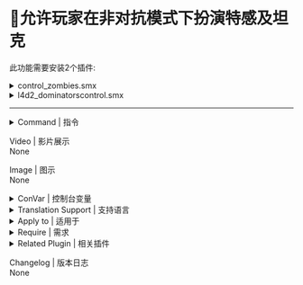 # 📌允许玩家在非对抗模式下扮演特感及坦克

此功能需要安装2个插件:

<details><summary>control_zombies.smx</summary>

└─ 控制特感<br>
└─ **原作 [Github](https://github.com/umlka/l4d2/tree/3b9084b5a55b689bf9df409fdcf1a1109532c393/control_zombies)**, 无修改
</details>

<details><summary>l4d2_dominatorscontrol.smx</summary>

└─ 解除控制性特感数量限制<br>
└─ **原作 [Github](https://github.com/SirPlease/L4D2-Competitive-Rework/blob/a89e98ab9f54ba4fb8f04d7af3135a339b7e8445/addons/sourcemod/scripting/l4d2_dominatorscontrol.sp#L4)**, 无修改
</details>

---

<details><summary>Command | 指令</summary>

|指令|功能|权限|
|-|-|-|
|`!team3`|切换到特感方|Console|
|`!team2`|切换到生还方|Console|
|`!pb`|提前叛变|Admin|
|`!pt`|转交坦克|Admin|
|`!tt`|接管坦克|Admin|
|`!class`|灵魂状态下更改特感类型或鼠标中键|Console|
|鼠标中键|非灵魂状态下管理员重置特感技能冷却时间|Admin|
---
</details>

Video | 影片展示
<br>None

Image | 图示
<br>None

<details><summary>ConVar | 控制台变量</summary>

<details><summary>[control_zombies.smx]</summary>

```sourcepawn
// 至少有多少名正常生还者(未被控,未倒地,未死亡)时,才允许玩家接管坦克
// Default: "1"
// Minimum: "0.000000"
cz_allow_survivor_limit "1"

// 在感染玩家进入灵魂状态后自动向其显示更改类型的菜单?(0=不显示,-1=每次都显示,大于0=每回合总计显示的最大次数)
// Default: "3"
// Minimum: "-1.000000"
cz_atuo_display_menu "3"

// sm_team2,sm_team3命令的冷却时间(0.0-无冷却)
// Default: "60.0"
// Minimum: "0.000000"
cz_cmd_cooldown_time "60.0"

// 特感玩家杀死生还者玩家后是否互换队伍?(0=否,1=是)
// Default: "0"
cz_exchange_team "0"

// 要达到什么免疫级别才能绕过sm_team2,sm_team3,sm_pb,sm_tt,sm_pt,sm_class,鼠标中键重置冷的使用限制
// Default: "99;99;99;99;99;99;99"
cz_immunity_levels "99;99;99;99;99;99;99"

// 抽取哪些玩家来接管坦克?(-1=由游戏自身控制,0=不抽取,1=叛变玩家,2=生还者,4=感染者)
// Default: "7"
cz_lot_target_player "7"

// 在哪些地图上才允许叛变和接管坦克(0=禁用叛变和接管坦克,1=非结局地图,2=结局地图,3=所有地图)
// Default: "3"
// Minimum: "0.000000"
cz_map_filter_tank "3"

// 坦克玩家达到多少后插件将不再控制玩家接管(0=不接管坦克)
// Default: "1"
// Minimum: "0.000000"
cz_max_tank_player "1"

// 换图,过关以及任务失败时是否自动将特感玩家切换到哪个队伍?(0=不切换,1=旁观者,2=生还者)
// Default: "0"
cz_pz_change_team_to "0"

// 特感玩家在ghost状态下切换特感类型是否进行血量惩罚(0.0=不惩罚.计算方式为当前血量乘以该值)
// Default: "0"
// Minimum: "0.000000"
cz_pz_punish_health "0"

// 特感玩家在ghost状态下切换特感类型后下次复活延长的时间(0=插件不会延长复活时间)
// Default: "0"
// Minimum: "0.000000"
cz_pz_punish_time "0"

// 特感玩家复活后自动处死的时间(0=不会处死复活后的特感玩家)
// Default: "120"
// Minimum: "0.000000"
cz_pz_suicide_time "120"

// 感染玩家数量达到多少后将限制使用sm_team3命令(-1=感染玩家不能超过生还玩家,大于等于0=感染玩家不能超过该值)
// Default: "-1"
// Minimum: "-1.000000"
cz_pz_team_limit "-1"

// 什么情况下sm_team2,sm_team3命令会进入冷却(1=使用其中一个命令,2=坦克玩家掉控,4=坦克玩家死亡,8=坦克玩家未及时重生,16=特感玩家杀掉生还者玩家,31=所有)
// Default: "31"
cz_return_enter_cooling "31"

// 准备叛变的玩家数量为0时,自动抽取生还者和感染者玩家的几率(排除闲置旁观玩家)(0.0=不自动抽取)
// Default: "100"
cz_survivor_allow_chance "100"

// 特感玩家看到的黑白状态生还者发光颜色
// Default: "255 255 255"
cz_survivor_color_blackwhite "255 255 255"

// 是否给生还者创发光建模型?(0=否,1=是)
// Default: "1"
cz_survivor_color_enable "1"

// 特感玩家看到的倒地状态生还者发光颜色
// Default: "180 0 0"
cz_survivor_color_incapacitated "180 0 0"

// 特感玩家看到的正常状态生还者发光颜色
// Default: "0 180 0"
cz_survivor_color_normal "0 180 0"

// 特感玩家看到的被Boomer喷或炸中过的生还者发光颜色
// Default: "155 0 180"
cz_survivor_color_nowit "155 0 180"

// 插件在控制玩家接管坦克后是否进入ghost状态
// Default: "1"
cz_takeover_ghost "1"

// 哪些标志能绕过sm_team2,sm_team3,sm_pb,sm_tt,sm_pt,sm_class,鼠标中键重置冷却的使用限制(留空表示所有人都不会被限制)
// Default: ";z;;z;z;;z"
cz_user_flagbits ";z;;z;z;;z"
```
---
</details>

<details><summary>[l4d2_dominatorscontrol.smx]</summary>

建议配置
```sourcepawn
//哪个受感染阶层被视为统治者
//1=Smoker, 2=Bommer, 4=Hunter, 8=Spitter, 16=Jockey, 32=Charger
sm_cvar l4d2_dominators 0

// 复活时间
sm_cvar z_ghost_delay_min 5
sm_cvar z_ghost_delay_max 10
sm_cvar z_ghost_delay_minspawn 0

// 复活最小距离
sm_cvar z_spawn_safety_range 1

// 特感数量限制
sm_cvar z_max_player_zombies 28
sm_cvar z_versus_smoker_limit 5
sm_cvar z_versus_boomer_limit 5
sm_cvar z_versus_hunter_limit 5
sm_cvar z_versus_spitter_limit 5
sm_cvar z_versus_jockey_limit 5
sm_cvar z_versus_charger_limit 5
```
</details>

---

</details>

<details><summary>Translation Support | 支持语言</summary>

```
简体中文
```
</details>

<details><summary>Apply to | 适用于</summary>

```php
L4D2 only
```
</details>

<details><summary>Require | 需求</summary>

1. [[L4D & L4D2] Left 4 DHooks Direct](https://forums.alliedmods.net/showthread.php?t=321696)
2. [Source Scramble](https://forums.alliedmods.net/showthread.php?t=317175)
</details>

<details><summary>Related Plugin | 相关插件</summary>

1. [Zombie Spawn Fix](https://forums.alliedmods.net/showthread.php?p=2751992) 防止加载卡特, 结局卡特, 特感玩家在玩家加载时无法从灵魂状态下重生以及`director_no_specials`设置为1时提示的重生已禁用
</details>

Changelog | 版本日志
<br>None